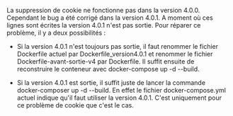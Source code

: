 La suppression de cookie ne fonctionne pas dans la version 4.0.0.
Cependant le bug a été corrigé dans la version 4.0.1.
A moment où ces lignes sont écrites la version 4.0.1 n'est pas sortie.
Pour réparer ce problème, il y a deux possibilités : 
 - Si la version 4.0.1 n'est toujours pas sortie, il faut renommer le fichier Dockerfile actuel par Dockerfile_version4.0.1 et renommer le fichier Dockerfile-avant-sortie-v4 par Dockerfile. Il suffit ensuite de reconstruire le conteneur avec docker-compose up -d --build.

 - Si la version 4.0.1 est sortie, il suffit juste de lancer la commande docker-composer up -d --build. En effet le fichier docker-compose.yml actuel indique qu'il faut utiliser la version 4.0.1. C'est uniquement pour ce problème de cookie que c'est le cas.
